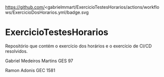 https://github.com/<gabrielmmart/ExercicioTestesHorarios/actions/workflows/ExercicioDosHorarios.yml/badge.svg

# ExercicioTestesHorarios
Repositório que contém o exercício dos horários e o exercício de CI/CD resolvidos.

Gabriel Medeiros Martins GES 97
    
Ramon Adonis GEC 1581
